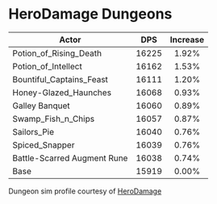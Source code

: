# HeroDamage Dungeons
| Actor | DPS | Increase |
|---|:---:|:---:|
|Potion_of_Rising_Death|16225|1.92%|
|Potion_of_Intellect|16162|1.53%|
|Bountiful_Captains_Feast|16111|1.20%|
|Honey-Glazed_Haunches|16068|0.93%|
|Galley Banquet|16060|0.89%|
|Swamp_Fish_n_Chips|16057|0.87%|
|Sailors_Pie|16040|0.76%|
|Spiced_Snapper|16039|0.76%|
|Battle-Scarred Augment Rune|16038|0.74%|
|Base|15919|0.00%|

 Dungeon sim profile courtesy of [HeroDamage](https://www.herodamage.com/)